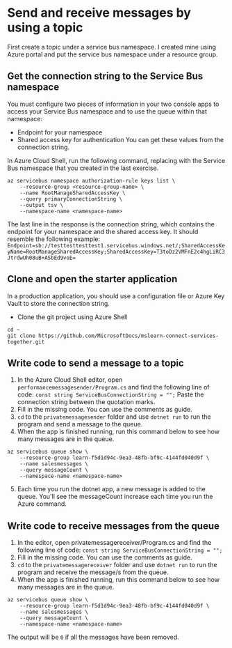 # Send and receive messages by using a topic
First create a topic under a service bus namespace. I created mine using Azure portal and put the service bus namespace under a resource group.

## Get the connection string to the Service Bus namespace
You must configure two pieces of information in your two console apps to access your Service Bus namespace and to use the queue within that namespace:
- Endpoint for your namespace
- Shared access key for authentication
You can get these values from the connection string.

In Azure Cloud Shell, run the following command, replacing <namespace-name> with the Service Bus namespace that you created in the last exercise.
```
az servicebus namespace authorization-rule keys list \
    --resource-group <resource-group-name> \
    --name RootManageSharedAccessKey \
    --query primaryConnectionString \
    --output tsv \
    --namespace-name <namespace-name>
```
The last line in the response is the connection string, which contains the endpoint for your namespace and the shared access key. It should resemble the following example:
`Endpoint=sb://testtesttesttest1.servicebus.windows.net/;SharedAccessKeyName=RootManageSharedAccessKey;SharedAccessKey=T3toDz2VMFnE2c4hgLiRC3JtrdwUh08uB+ASbEd9voE=
`

## Clone and open the starter application
In a production application, you should use a configuration file or Azure Key Vault to store the connection string.

- Clone the git project using Azure Shell
```
cd ~
git clone https://github.com/MicrosoftDocs/mslearn-connect-services-together.git
```

## Write code to send a message to a topic
1. In the Azure Cloud Shell editor, open `performancemessagesender/Program.cs` and find the following line of code:
`const string ServiceBusConnectionString = "";`
Paste the connection string between the quotation marks.
2. Fill in the missing code. You can use the comments as guide.
3. `cd` to the `privatemessagesender` folder and use `dotnet run` to run the program and send a message to the queue.
4. When the app is finished running, run this command below to see how many messages are in the queue.
```
az servicebus queue show \
    --resource-group learn-f5d1d94c-9ea3-48fb-bf9c-4144fd040d9f \
    --name salesmessages \
    --query messageCount \
    --namespace-name <namespace-name>
```
5. Each time you run the dotnet app, a new message is added to the queue. You'll see the messageCount increase each time you run the Azure command.

## Write code to receive messages from the queue
1. In the editor, open privatemessagereceiver/Program.cs and find the following line of code:
`const string ServiceBusConnectionString = "";`
2. Fill in the missing code. You can use the comments as guide.
3. `cd` to the `privatemessagereceiver` folder and use `dotnet run` to run the program and receive the message/s from the queue.
4. When the app is finished running, run this command below to see how many messages are in the queue.
```
az servicebus queue show \
    --resource-group learn-f5d1d94c-9ea3-48fb-bf9c-4144fd040d9f \
    --name salesmessages \
    --query messageCount \
    --namespace-name <namespace-name>
```
The output will be `0` if all the messages have been removed.
